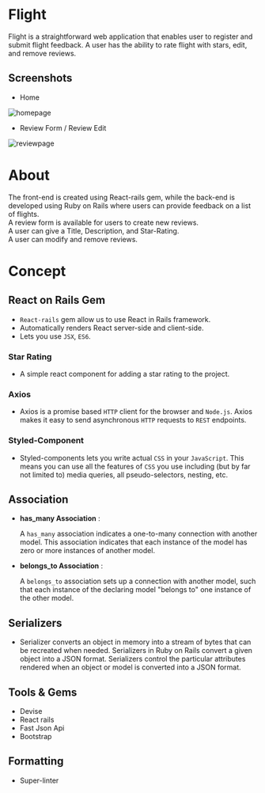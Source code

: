 # Flight 

Flight is a straightforward web application that enables user to register and submit flight feedback. A user has the ability to rate flight with stars, edit, and remove reviews.

## Screenshots
- Home

![homepage](https://user-images.githubusercontent.com/15182066/200843084-e5f37e8f-579c-4b7f-b6a9-72e6ea37c8a4.png)


- Review Form / Review Edit

![reviewpage](https://user-images.githubusercontent.com/15182066/200843120-858fddfc-1e02-400d-8695-cb4bb9c82806.png)

# About 

The front-end is created using React-rails gem, while the back-end is developed using Ruby on Rails where users can provide feedback on a list of flights.<br/>
A review form is available for users to create new reviews.<br/>
A user can give a Title, Description, and Star-Rating.<br/>
A user can modify and remove reviews.


# Concept

## React on Rails Gem

- `React-rails` gem allow us to use React in Rails framework.
- Automatically renders React server-side and client-side.
- Lets you use `JSX`, `ES6`.


### Star Rating 

- A simple react component for adding a star rating to the project.

### Axios
- Axios is a promise based `HTTP` client for the browser and `Node.js`. Axios makes it easy to send asynchronous `HTTP` requests to `REST` endpoints.

### Styled-Component
- Styled-components lets you write actual `CSS` in your `JavaScript`. This means you can use all the features of `CSS` you use including (but by far not limited to) media queries, all pseudo-selectors, nesting, etc.


## Association

- **has_many Association** :

  A `has_many` association indicates a one-to-many connection with another model. This association indicates that   each instance of the model has zero or more instances of another model.
  
- **belongs_to Association** :

  A `belongs_to` association sets up a connection with another model, such that each instance of the declaring model "belongs to" one instance of the other model.

## Serializers
- Serializer converts an object in memory into a stream of bytes that can be recreated when needed. Serializers in Ruby on Rails convert a given object into a JSON format. Serializers control the particular attributes rendered when an object or model is converted into a JSON format.


## Tools & Gems

  - Devise
  - React rails 
  - Fast Json Api
  - Bootstrap


## Formatting

- Super-linter

